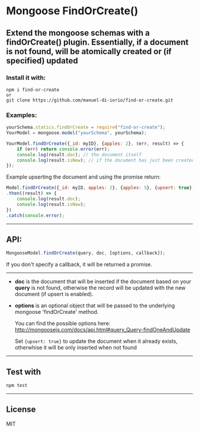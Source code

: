 # Mongoose FindOrCreate()
## Extend the mongoose schemas with a findOrCreate() plugin. Essentially, if a document is not found, will be atomically created or (if specified) updated

### Install it with:

    npm i find-or-create
    or
    git clone https://github.com/manuel-di-iorio/find-or-create.git

### **Examples**:

```javascript
yourSchema.statics.findOrCreate = require("find-or-create");
YourModel = mongoose.model("yourSchema", yourSchema);

YourModel.findOrCreate({_id: myID}, {apples: 2}, (err, result) => {
    if (err) return console.error(err);
    console.log(result.doc); // the document itself
    console.log(result.isNew); // if the document has just been created
});
```

Example upserting the document and using the promise return:

```javascript
Model.findOrCreate({_id: myID, apples: 2}, {apples: 5}, {upsert: true})
.then((result) => {
    console.log(result.doc);
    console.log(result.isNew);
})
.catch(console.error);
```


---
## API:

```javascript
MongooseModel.findOrCreate(query, doc, [options, callback]);
```
If you don't specify a callback, it will be returned a promise.

---

- **doc** is the document that will be inserted if the document based on your **query** is not found, otherwise the record will be updated with the new document (if upsert is enabled).

- **options** is an optional object that will be passed to the underlying mongoose 'findOrCreate' method.

    You can find the possible options here: http://mongoosejs.com/docs/api.html#query_Query-findOneAndUpdate

    Set `{upsert: true}` to update the document when it already exists, otherwhise it will be only inserted when not found


---
## Test with

```bash
npm test
```

---
## License

MIT
